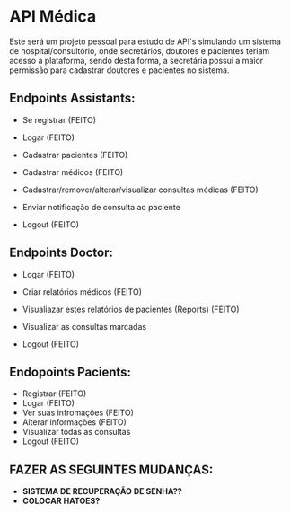 # API Médica

Este será um projeto pessoal para estudo de API's simulando um sistema de hospital/consultório, onde secretários,  doutores e pacientes teriam acesso à plataforma, sendo desta forma, a secretária possui a maior permissão para cadastrar doutores e pacientes no sistema. 



## Endpoints Assistants:

- Se registrar                                              (FEITO)
- Logar                                                     (FEITO)
- Cadastrar pacientes                                       (FEITO)
- Cadastrar médicos                                         (FEITO)
  
- Cadastrar/remover/alterar/visualizar consultas médicas    (FEITO) 
- Enviar notificação de consulta ao paciente                
- Logout                                                    (FEITO)          



## Endpoints Doctor:

- Logar                                                     (FEITO)

- Criar relatórios médicos                                  (FEITO)     

- Visualiazar estes relatórios de pacientes (Reports)       (FEITO)

- Visualizar as consultas marcadas                                      

- Logout                                                    (FEITO)

  

## Endopoints Pacients:
- Registrar                                                 (FEITO)
- Logar                                                     (FEITO)
- Ver suas infromações                                      (FEITO)
- Alterar informações                                       (FEITO)                                                     
- Visualizar todas as consultas                                                           
- Logout                                                    (FEITO) 



## FAZER AS SEGUINTES MUDANÇAS:

- **SISTEMA DE RECUPERAÇÃO DE SENHA??**
- **COLOCAR HATOES?**





